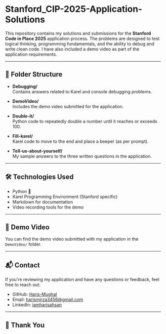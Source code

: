 # Stanford_CIP-2025-Application-Solutions

This repository contains my solutions and submissions for the **Stanford Code in Place 2025** application process. The problems are designed to test logical thinking, programming fundamentals, and the ability to debug and write clean code. I have also included a demo video as part of the application requirements.

---

## 📁 Folder Structure

- **Debugging/**  
  Contains answers related to Karel and console debugging problems.

- **DemoVideo/**  
  Includes the demo video submitted for the application.

- **Double-it/**  
  Python code to repeatedly double a number until it reaches or exceeds 100.

- **Fill-karel/**  
  Karel code to move to the end and place a beeper (as per prompt).

- **Tell-us-about-yourself/**  
  My sample answers to the three written questions in the application.

---

## 🛠 Technologies Used

- Python 🐍
- Karel Programming Environment (Stanford specific)
- Markdown for documentation
- Video recording tools for the demo

---

## 🎥 Demo Video

You can find the demo video submitted with my application in the `DemoVideo/` folder.

---

## 📬 Contact

If you're reviewing my application and have any questions or feedback, feel free to reach out:

- GitHub: [Haris-Mughal](https://github.com/Haris-Mughal)
- Email: harismirza3456@gmail.com
- LinkedIn: [iamharisahsan](https://www.linkedin.com/in/iamharisahsan/)

---

## 🌟 Thank You

